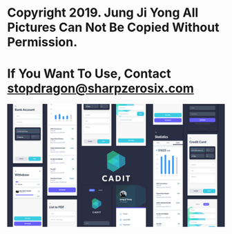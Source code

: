 # Copyright 2019. Jung Ji Yong All Pictures Can Not Be Copied Without Permission.
# If You Want To Use, Contact stopdragon@sharpzerosix.com
<img src="https://raw.githubusercontent.com/cadit/JUNCTIONxSEOUL-Design/master/preview/summary.png">
